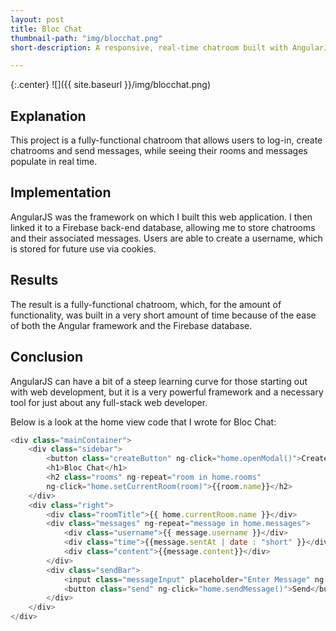 ```yaml
---
layout: post
title: Bloc Chat
thumbnail-path: "img/blocchat.png"
short-description: A responsive, real-time chatroom built with AngularJS and Firebase.

---
```


{:.center}
![]({{ site.baseurl }}/img/blocchat.png)

## Explanation

This project is a fully-functional chatroom that allows users to log-in, create chatrooms and send messages, while seeing their rooms and messages populate in real time.

## Implementation

AngularJS was the framework on which I built this web application. I then linked it to a Firebase back-end database, allowing me to store chatrooms and their associated messages. Users are able to create a username, which is stored for future use via cookies.

## Results

The result is a fully-functional chatroom, which, for the amount of functionality, was built in a very short amount of time because of the ease of both the Angular framework and the Firebase database.

## Conclusion

AngularJS can have a bit of a steep learning curve for those starting out with web development, but it is a very powerful framework and a necessary tool for just about any full-stack web developer.

Below is a look at the home view code that I wrote for Bloc Chat:

```Javascript
<div class="mainContainer">
    <div class="sidebar">
        <button class="createButton" ng-click="home.openModal()">Create Room</button>
        <h1>Bloc Chat</h1>
        <h2 class="rooms" ng-repeat="room in home.rooms"
        ng-click="home.setCurrentRoom(room)">{{room.name}}</h2>
    </div>
    <div class="right">
        <div class="roomTitle">{{ home.currentRoom.name }}</div>
        <div class="messages" ng-repeat="message in home.messages">
            <div class="username">{{ message.username }}</div>
            <div class="time">{{message.sentAt | date : "short" }}</div>
            <div class="content">{{message.content}}</div>      
        </div>
        <div class="sendBar">
            <input class="messageInput" placeholder="Enter Message" ng-model="home.newMessage.content">
            <button class="send" ng-click="home.sendMessage()">Send</button>
        </div>
    </div>
</div>
```
